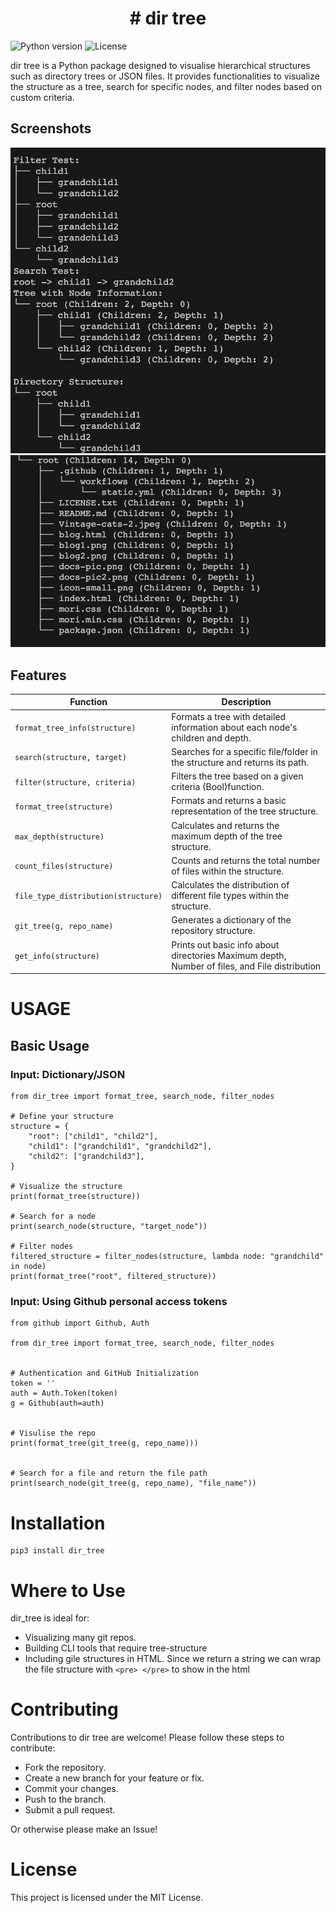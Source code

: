 <h1 align="center"> # dir tree </h1>

![Python version](https://img.shields.io/badge/python-3.x-blue.svg)
![License](https://img.shields.io/badge/license-MIT-green.svg)

dir tree is a Python package designed to visualise  hierarchical structures such as directory trees or JSON files. It provides functionalities to visualize the structure as a tree, search for specific nodes, and filter nodes based on custom criteria. 

## Screenshots
![sc1](sc1.png)
![sc2](sc2.png)



## Features

| Function                | Description                                                                                     |
|-------------------------|-------------------------------------------------------------------------------------------------|
| `format_tree_info(structure)`      | Formats a tree with detailed information about each node's children and depth.                  |
| `search(structure, target)`                | Searches for a specific file/folder in the structure and returns its path.                      |
| `filter(structure, criteria)`                | Filters the tree based on a given criteria (Bool)function.|
| `format_tree(structure)`           | Formats and returns a basic representation of the tree structure.                               |
| `max_depth(structure)`             | Calculates and returns the maximum depth of the tree structure.                                 |
| `count_files(structure)`           | Counts and returns the total number of files within the structure.                              |
| `file_type_distribution(structure)`| Calculates the distribution of different file types within the structure.                       |
| `git_tree(g, repo_name)`              | Generates a dictionary of the repository structure.                                  |
| `get_info(structure)`              | Prints out basic info about directories  Maximum depth, Number of files, and File distribution                                |


# USAGE 

## Basic Usage 

### Input: Dictionary/JSON

```
from dir_tree import format_tree, search_node, filter_nodes

# Define your structure
structure = {
    "root": ["child1", "child2"],
    "child1": ["grandchild1", "grandchild2"],
    "child2": ["grandchild3"],
}

# Visualize the structure
print(format_tree(structure))

# Search for a node
print(search_node(structure, "target_node"))

# Filter nodes
filtered_structure = filter_nodes(structure, lambda node: "grandchild" in node)
print(format_tree("root", filtered_structure))
```

### Input: Using Github personal access tokens

```
from github import Github, Auth

from dir_tree import format_tree, search_node, filter_nodes


# Authentication and GitHub Initialization
token = ''
auth = Auth.Token(token)
g = Github(auth=auth)


# Visulise the repo
print(format_tree(git_tree(g, repo_name)))


# Search for a file and return the file path
print(search_node(git_tree(g, repo_name), "file_name"))
```


# Installation 
```
pip3 install dir_tree
```


# Where to Use
dir_tree is ideal for:

- Visualizing many git repos. 
- Building CLI tools that require tree-structure 
- Including gile structures in HTML. Since we return a string we can wrap the file structure with 
```<pre> </pre>``` to show in the html

# Contributing
Contributions to dir tree are welcome! Please follow these steps to contribute:

- Fork the repository.
- Create a new branch for your feature or fix.
- Commit your changes.
- Push to the branch.
- Submit a pull request.

Or otherwise please make an Issue!


# License
This project is licensed under the MIT License.


